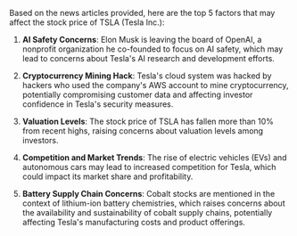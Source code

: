 Based on the news articles provided, here are the top 5 factors that may affect the stock price of TSLA (Tesla Inc.):

1. **AI Safety Concerns**: Elon Musk is leaving the board of OpenAI, a nonprofit organization he co-founded to focus on AI safety, which may lead to concerns about Tesla's AI research and development efforts.

2. **Cryptocurrency Mining Hack**: Tesla's cloud system was hacked by hackers who used the company's AWS account to mine cryptocurrency, potentially compromising customer data and affecting investor confidence in Tesla's security measures.

3. **Valuation Levels**: The stock price of TSLA has fallen more than 10% from recent highs, raising concerns about valuation levels among investors.

4. **Competition and Market Trends**: The rise of electric vehicles (EVs) and autonomous cars may lead to increased competition for Tesla, which could impact its market share and profitability.

5. **Battery Supply Chain Concerns**: Cobalt stocks are mentioned in the context of lithium-ion battery chemistries, which raises concerns about the availability and sustainability of cobalt supply chains, potentially affecting Tesla's manufacturing costs and product offerings.